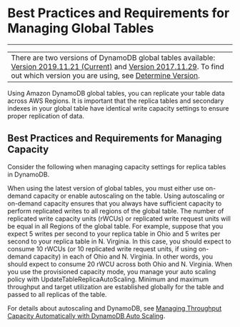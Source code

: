 # Best Practices and Requirements for Managing Global Tables<a name="V2globaltables_reqs_bestpractices"></a>


****  

|  | 
| --- |
| There are two versions of DynamoDB global tables available: [Version 2019\.11\.21 \(Current\)](globaltables.V2.md) and [Version 2017\.11\.29](globaltables.V1.md)\. To find out which version you are using, see [Determine Version](globaltables.DetermineVersion.md)\. | 

Using Amazon DynamoDB global tables, you can replicate your table data across AWS Regions\. It is important that the replica tables and secondary indexes in your global table have identical write capacity settings to ensure proper replication of data\.

## Best Practices and Requirements for Managing Capacity<a name="V2globaltables_reqs_bestpractices.tables"></a>

Consider the following when managing capacity settings for replica tables in DynamoDB\.

When using the latest version of global tables, you must either use on\-demand capacity or enable autoscaling on the table\. Using autoscaling or on\-demand capacity ensures that you always have sufficient capacity to perform replicated writes to all regions of the global table\. The number of replicated write capacity units \(rWCUs\) or replicated write request units will be equal in all Regions of the global table\. For example, suppose that you expect 5 writes per second to your replica table in Ohio and 5 writes per second to your replica table in N\. Virginia\. In this case, you should expect to consume 10 rWCUs \(or 10 replicated write request units, if using on\-demand capacity\) in each of Ohio and N\. Virginia\. In other words, you should expect to consume 20 rWCU across both Ohio and N\. Virginia\. When you use the provisioned capacity mode, you manage your auto scaling policy with UpdateTableReplicaAutoScaling\. Minimum and maximum throughput and target utilization are established globally for the table and passed to all replicas of the table\. 

For details about autoscaling and DynamoDB, see [Managing Throughput Capacity Automatically with DynamoDB Auto Scaling](AutoScaling.md)\. 
